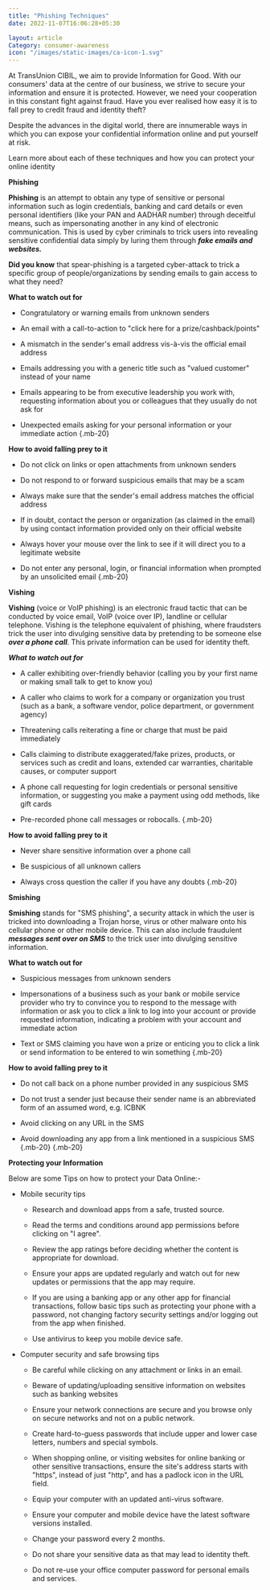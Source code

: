 ```yaml
---
title: "Phishing Techniques"
date: 2022-11-07T16:06:28+05:30

layout: article
Category: consumer-awareness
icon: "/images/static-images/ca-icon-1.svg"
---
```

At TransUnion CIBIL, we aim to provide Information for Good. With our consumers' data at the
centre of our business, we strive to secure your information and ensure it is protected.
However, we need your cooperation in this constant fight against fraud. Have you ever
realised how easy it is to fall prey to credit fraud and identity theft?

Despite the advances in the digital world, there are innumerable ways in which you can expose
your confidential information online and put yourself at risk.

Learn more about each of these techniques and how you can protect your online identity

**Phishing**

**Phishing** is an attempt to obtain any type of sensitive or personal information such as login
credentials, banking and card details or even personal identifiers (like your PAN and AADHAR
number) through deceitful means, such as impersonating another in any kind of electronic
communication. This is used by cyber criminals to trick users into revealing sensitive
confidential data simply by luring them through ***fake emails and websites.***

**Did you know** that spear-phishing is a targeted cyber-attack to trick
a specific group of people/organizations by sending emails to gain access to what they need?


**What to watch out for**
* Congratulatory or warning emails from unknown senders

* An email with a call-to-action to "click here for a prize/cashback/points"

* A mismatch in the sender's email address vis-à-vis the official email address

* Emails addressing you with a generic title such as "valued customer" instead of your
name

* Emails appearing to be from executive leadership you work with, requesting information
about you or colleagues that they usually do not ask for

* Unexpected emails asking for your personal information or your immediate action
{.mb-20}

**How to avoid falling prey to it**

* Do not click on links or open attachments from unknown senders

* Do not respond to or forward suspicious emails that may be a scam

* Always make sure that the sender's email address matches the official address

* If in doubt, contact the person or organization (as claimed in the email) by using
contact information provided only on their official website

* Always hover your mouse over the link to see if it will direct you to a legitimate
website

* Do not enter any personal, login, or financial information when prompted by an
unsolicited email
{.mb-20}

**Vishing**

**Vishing** (voice or VoIP phishing) is an electronic fraud tactic that can be
conducted by voice
email, VoIP (voice over IP), landline or cellular telephone. Vishing is the telephone
equivalent of phishing, where fraudsters trick the user into divulging sensitive data by
pretending to be someone else ***over a phone call***. This private information
can be used for
identity theft.

***What to watch out for***

* A caller exhibiting over-friendly behavior (calling you by your first name or making
small talk to get to know you)

* A caller who claims to work for a company or organization you trust (such as a bank, a
software vendor, police department, or government agency)

* Threatening calls reiterating a fine or charge that must be paid immediately

* Calls claiming to distribute exaggerated/fake prizes, products, or services such as
credit and loans, extended car warranties, charitable causes, or computer support

* A phone call requesting for login credentials or personal sensitive information, or
suggesting you make a payment using odd methods, like gift cards

* Pre-recorded phone call messages or robocalls.
{.mb-20}

**How to avoid falling prey to it**

* Never share sensitive information over a phone call

* Be suspicious of all unknown callers

* Always cross question the caller if you have any doubts
{.mb-20}

**Smishing**

**Smishing** stands for "SMS phishing", a security attack in which the user is tricked into
downloading a Trojan horse, virus or other malware onto his cellular phone or other mobile
device. This can also include fraudulent ***messages sent over on SMS*** to the trick user into
divulging sensitive information.

**What to watch out for**

* Suspicious messages from unknown senders

* Impersonations of a business such as your bank or mobile service provider who try to
convince you to respond to the message with information or ask you to click a link to
log into your account or provide requested information, indicating a problem with your
account and immediate action

* Text or SMS claiming you have won a prize or enticing you to click a link or send
information to be entered to win something
{.mb-20}

**How to avoid falling prey to it**

* Do not call back on a phone number provided in any suspicious SMS

* Do not trust a sender just because their sender name is an abbreviated form of an
assumed word, e.g. ICBNK

* Avoid clicking on any URL in the SMS

* Avoid downloading any app from a link mentioned in a suspicious SMS
{.mb-20}
{.mb-20}


**Protecting your Information**

Below are some Tips on how to protect your Data Online:-


* Mobile security tips

    * Research and download apps from a safe, trusted source.
    
    * Read the terms and conditions around app permissions before clicking on "I agree".
    
    * Review the app ratings before deciding whether the content is appropriate for
        download.
    
    * Ensure your apps are updated regularly and watch out for new updates or permissions
        that the app may require.
    
    * If you are using a banking app or any other app for financial transactions, follow
        basic tips such as protecting your phone with a password, not changing factory
        security settings and/or logging out from the app when finished.
    
    * Use antivirus to keep you mobile device safe.
    

* Computer security and safe browsing tips
    * Be careful while clicking on any attachment or links in an email.

    * Beware of updating/uploading sensitive information on websites such as banking
        websites

    * Ensure your network connections are secure and you browse only on secure networks
        and not on a public network.

    * Create hard-to-guess passwords that include upper and lower case letters, numbers
        and special symbols.

    * When shopping online, or visiting websites for online banking or other sensitive
        transactions, ensure the site's address starts with "https", instead of just "http",
        and has a padlock icon in the URL field.

    * Equip your computer with an updated anti-virus software.

    * Ensure your computer and mobile device have the latest software versions
        installed.

    * Change your password every 2 months.

    * Do not share your sensitive data as that may lead to identity theft.

    * Do not re-use your office computer password for personal emails and services.
